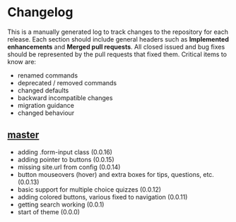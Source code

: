 # Changelog

This is a manually generated log to track changes to the repository for each release. 
Each section should include general headers such as **Implemented enhancements** 
and **Merged pull requests**. All closed issued and bug fixes should be 
represented by the pull requests that fixed them.
Critical items to know are:

 - renamed commands
 - deprecated / removed commands
 - changed defaults
 - backward incompatible changes
 - migration guidance
 - changed behaviour

## [master](https://github.com/vsoch/mkdocs-jekyll/tree/master)
 - adding .form-input class (0.0.16)
 - adding pointer to buttons (0.0.15)
 - missing site.url from config (0.0.14)
 - button mouseovers (hover) and extra boxes for tips, questions, etc. (0.0.13)
 - basic support for multiple choice quizzes (0.0.12)
 - adding colored buttons, various fixed to navigation (0.0.11)
 - getting search working (0.0.1)
 - start of theme  (0.0.0)
